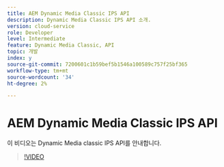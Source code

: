 ```yaml
---
title: AEM Dynamic Media Classic IPS API
description: Dynamic Media Classic IPS API 소개.
version: cloud-service
role: Developer
level: Intermediate
feature: Dynamic Media Classic, API
topic: 개발
index: y
source-git-commit: 7200601c1b59bef5b1546a100589c757f25bf365
workflow-type: tm+mt
source-wordcount: '34'
ht-degree: 2%

---
```



# AEM Dynamic Media Classic IPS API

이 비디오는 Dynamic Media classic IPS API를 안내합니다.

>[!VIDEO](https://video.tv.adobe.com/v/335453?quality=9&learn=on)
